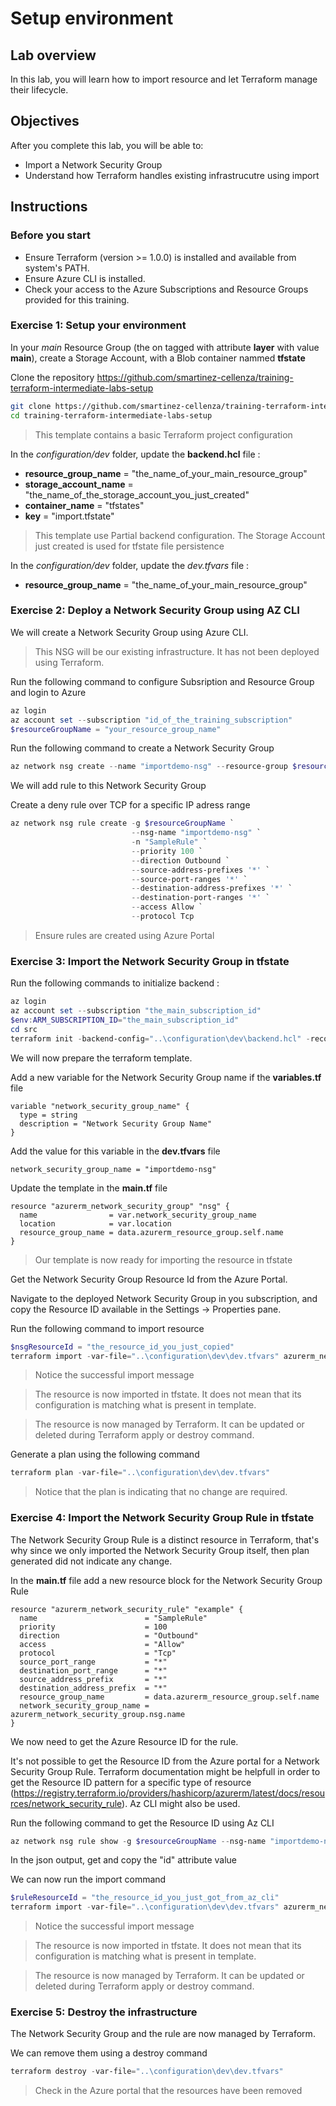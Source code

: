 # Setup environment

## Lab overview

In this lab, you will learn how to import resource and let Terraform manage their lifecycle.

## Objectives

After you complete this lab, you will be able to:

-   Import a Network Security Group
-   Understand how Terraform handles existing infrastrucutre using import

## Instructions

### Before you start

- Ensure Terraform (version >= 1.0.0) is installed and available from system's PATH.
- Ensure Azure CLI is installed.
- Check your access to the Azure Subscriptions and Resource Groups provided for this training.

### Exercise 1: Setup your environment

In your *main* Resource Group (the on tagged with attribute **layer** with value **main**), create a Storage Account, with a Blob container nammed **tfstate**

Clone the repository https://github.com/smartinez-cellenza/training-terraform-intermediate-labs-setup

```bash
git clone https://github.com/smartinez-cellenza/training-terraform-intermediate-labs-setup.git
cd training-terraform-intermediate-labs-setup
```

> This template contains a basic Terraform project configuration

In the *configuration/dev* folder, update the **backend.hcl** file :

- **resource_group_name**  = "the_name_of_your_main_resource_group"
- **storage_account_name** = "the_name_of_the_storage_account_you_just_created"
- **container_name**       = "tfstates"
- **key**                  = "import.tfstate"

> This template use Partial backend configuration. The Storage Account just created is used for tfstate file persistence

In the *configuration/dev* folder, update the *dev.tfvars* file :

- **resource_group_name** = "the_name_of_your_main_resource_group"

### Exercise 2: Deploy a Network Security Group using AZ CLI

We will create a Network Security Group using Azure CLI.

> This NSG will be our existing infrastructure. It has not been deployed using Terraform.

Run the following command to configure Subsription and Resource Group and login to Azure

```powershell
az login
az account set --subscription "id_of_the_training_subscription"
$resourceGroupName = "your_resource_group_name"
```

Run the following command to create a Network Security Group

```powershell
az network nsg create --name "importdemo-nsg" --resource-group $resourceGroupName --location "westeurope"
```

We will add rule to this Network Security Group

Create a deny rule over TCP for a specific IP adress range

```powershell
az network nsg rule create -g $resourceGroupName `
                           --nsg-name "importdemo-nsg" `
                           -n "SampleRule" `
                           --priority 100 `
                           --direction Outbound `
                           --source-address-prefixes '*' `
                           --source-port-ranges '*' `
                           --destination-address-prefixes '*' `
                           --destination-port-ranges '*' `
                           --access Allow `
                           --protocol Tcp
```

> Ensure rules are created using Azure Portal

### Exercise 3: Import the Network Security Group in tfstate

Run the following commands to initialize backend :

```powershell
az login
az account set --subscription "the_main_subscription_id"
$env:ARM_SUBSCRIPTION_ID="the_main_subscription_id"
cd src
terraform init -backend-config="..\configuration\dev\backend.hcl" -reconfigure
```

We will now prepare the terraform template.

Add a new variable for the Network Security Group name if the **variables.tf** file

```hcl
variable "network_security_group_name" {
  type = string
  description = "Network Security Group Name"
}
```

Add the value for this variable in the **dev.tfvars** file

```hcl
network_security_group_name = "importdemo-nsg"
```

Update the template in the **main.tf** file

```hcl
resource "azurerm_network_security_group" "nsg" {
  name                = var.network_security_group_name
  location            = var.location
  resource_group_name = data.azurerm_resource_group.self.name
}
```

> Our template is now ready for importing the resource in tfstate

Get the Network Security Group Resource Id from the Azure Portal.

Navigate to the deployed Network Security Group in you subscription, and copy the Resource ID available in the Settings -> Properties pane.

Run the following command to import resource

```powershell
$nsgResourceId = "the_resource_id_you_just_copied"
terraform import -var-file="..\configuration\dev\dev.tfvars" azurerm_network_security_group.nsg $nsgResourceId
```

> Notice the successful import message

> The resource is now imported in tfstate. It does not mean that its configuration is matching what is present in template.

> The resource is now managed by Terraform. It can be updated or deleted during Terraform apply or destroy command.

Generate a plan using the following command

```powershell
terraform plan -var-file="..\configuration\dev\dev.tfvars"
```

> Notice that the plan is indicating that no change are required.

### Exercise 4: Import the Network Security Group Rule in tfstate

The Network Security Group Rule is a distinct resource in Terraform, that's why since we only imported the Network Security Group itself, then plan generated did not indicate any change.

In the **main.tf** file add a new resource block for the Network Security Group Rule

```hcl
resource "azurerm_network_security_rule" "example" {
  name                        = "SampleRule"
  priority                    = 100
  direction                   = "Outbound"
  access                      = "Allow"
  protocol                    = "Tcp"
  source_port_range           = "*"
  destination_port_range      = "*"
  source_address_prefix       = "*"
  destination_address_prefix  = "*"
  resource_group_name         = data.azurerm_resource_group.self.name
  network_security_group_name = azurerm_network_security_group.nsg.name
}
```
We now need to get the Azure Resource ID for the rule.

It's not possible to get the Resource ID from the Azure portal for a Network Security Group Rule. Terraform documentation might be helpfull in order to get the Resource ID pattern for a specific type of resource (https://registry.terraform.io/providers/hashicorp/azurerm/latest/docs/resources/network_security_rule). Az CLI might also be used.

Run the following command to get the Resource ID using Az CLI

```powershell
az network nsg rule show -g $resourceGroupName --nsg-name "importdemo-nsg" -n "SampleRule"
```

In the json output, get and copy the "id" attribute value

We can now run the import command

```powershell
$ruleResourceId = "the_resource_id_you_just_got_from_az_cli"
terraform import -var-file="..\configuration\dev\dev.tfvars" azurerm_network_security_rule.example $ruleResourceId
```

> Notice the successful import message

> The resource is now imported in tfstate. It does not mean that its configuration is matching what is present in template.

> The resource is now managed by Terraform. It can be updated or deleted during Terraform apply or destroy command.

### Exercise 5: Destroy the infrastructure

The Network Security Group and the rule are now managed by Terraform.

We can remove them using a destroy command

```powershell
terraform destroy -var-file="..\configuration\dev\dev.tfvars"
```

> Check in the Azure portal that the resources have been removed
